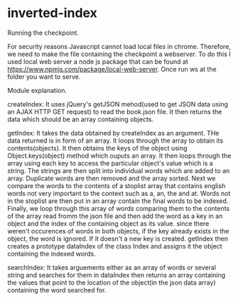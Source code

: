 # inverted-index
Running the checkpoint.

For security reasons Javascript cannot load local files in chrome. Therefore, we need to make 
the file containing the checkpoint a webserver. To do this I used local web server a node 
js package that can be found at https://www.npmjs.com/package/local-web-server. Once 
run ws at the folder you want to serve.

Module explanation.

createIndex:
It uses jQuery's getJSON mehod(used to get JSON data using an AJAX HTTP GET request) to 
read the book.json file. It then returns the data which should be an array containing 
objects.

getIndex:
It takes the data obtained by createIndex as an argument. THe data returned is in form 
of an array. It loops through the array to obtain its contents(objects). It then obtains 
the keys of the object using Object.keys(object) method which ouputs an array. It then loops 
through the array  using each key to access the particular object's value which is a string. 
The strings are then split into individual words which are added to an array. Duplicate words
are then removed and the array sorted. Next we compare the words to the contents of a 
stoplist array that contains english words not very important to the context such as a, an,
the and at. Words not in the stoplist are then put in an array contain the final words to be
indexed. Finally, we loop through this array of words comparing them to the contents of the
array read fromm the json file and then add the word as a key in an object and the index of
the containing object as its value. since there weren't occurences of words in both objects,
if the key already exists in the object, the word is ignored. If it doesn't a new key is 
created. getIndex then creates a prototype dataIndex of the class Index and assigns it 
the object containing the indexed words.

searchIndex:
It takes arguements either as an array of words or several string and searches for them in
dataIndex then returns an array containing the values that point to the location of the 
object(in the json data array) containing the word searched for.   